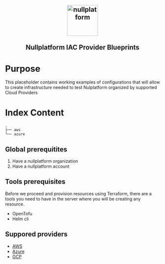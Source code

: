 <h2 align="center">
    <a href="https://httpie.io" target="blank_">
        <img height="100" alt="nullplatform" src="https://nullplatform.com/favicon/android-chrome-192x192.png" />
    </a>
    <br>
    <br>
    Nullplatform IAC Provider Blueprints
    <br>
</h2>

# Purpose

This placeholder contains working examples of configurations that will allow to create infrastructure needed to test Nulplatform organized by supported Cloud Providers

# Index Content

```
.
├── aws
└── azure
```

## Global prerequitites

1. Have a nullplatform organization
2. Have a nullplatform account

## Tools prerequisites
Before we proceed and provision resources using Terraform, there are a tools you need to have in the server where you will be creating any resource.

- OpenTofu
- Helm cli

## Suppored providers

- [AWS](./aws/README.md)
- [Azure](./azure/README.md)
- [GCP](./gcp/README.md)
